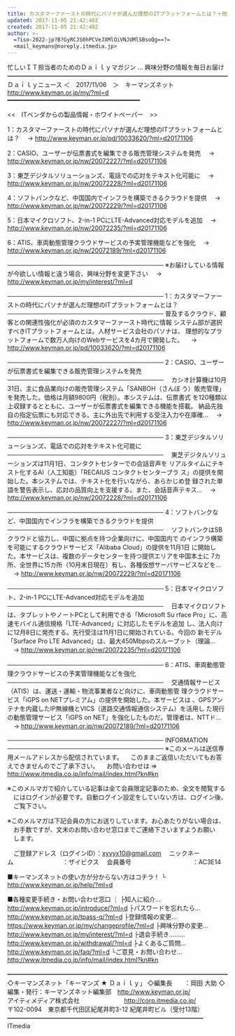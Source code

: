```yaml
---
title: カスタマーファーストの時代にパソナが選んだ理想のITプラットフォームとは？＋他 ＜キーマンズ★Daily-2017/11/06＞
updated: 2017-11-05 21:42:40Z
created: 2017-11-05 21:42:40Z
author: >-
  =?iso-2022-jp?B?GyRCJS0hPCVeJXMlOiVNJUMlSBsoQg==?=
  <mail_keymans@noreply.itmedia.jp>
---
```


忙しいＩＴ担当者のためのＤａｉｌｙマガジン … 興味分野の情報を毎日お届け
━━━━━━━━━━━━━━━━━━━━━━━━━━━━━━━━━━━━
Ｄａｉｌｙニュース ＜　2017/11/06　＞　キーマンズネット
http://www.keyman.or.jp/my/?ml=d
━━━━━━━━━━━━━━━━━━━━━━━━━━━━━━━━━━━━

<<　ITベンダからの製品情報・ホワイトペーパー　>>

1：カスタマーファーストの時代にパソナが選んだ理想のITプラットフォームとは？
　→ http://www.keyman.or.jp/pd/10033620/?ml=d20171106

2：CASIO、ユーザーが伝票書式を編集できる販売管理システムを発売
　→ http://www.keyman.or.jp/nw/20072227/?ml=d20171106

3：東芝デジタルソリューションズ、電話での応対をテキスト化可能に
　→ http://www.keyman.or.jp/nw/20072228/?ml=d20171106

4：ソフトバンクなど、中国国内でインフラを構築できるクラウドを提供
　→ http://www.keyman.or.jp/nw/20072229/?ml=d20171106

5：日本マイクロソフト、2-in-1 PCにLTE-Advanced対応モデルを追加
　→ http://www.keyman.or.jp/nw/20072235/?ml=d20171106

6：ATIS、車両動態管理クラウドサービスの予実管理機能などを強化
　→ http://www.keyman.or.jp/nw/20072189/?ml=d20171106

────────────────────────────────────
※お届けしている情報が今欲しい情報と違う場合、興味分野を変更下さい
　→ http://www.keyman.or.jp/my/interest/?ml=d

────────────────────────────────────
1：カスタマーファーストの時代にパソナが選んだ理想のITプラットフォームとは？
────────────────────────────────────
普及するクラウド、顧客との関連性強化が必須のカスタマーファースト時代に情報
システム部が選択すべきITプラットフォームとは。人材サービス会社のパソナは、
理想的なプラットフォームで数万人向けのWebサービスを4カ月で開発した。
　→ http://www.keyman.or.jp/pd/10033620/?ml=d20171106

────────────────────────────────────
2：CASIO、ユーザーが伝票書式を編集できる販売管理システムを発売
────────────────────────────────────
　カシオ計算機は10月31日、主に食品業向けの販売管理システム「SANBOH（さんぼ
う）販売管理」を発売した。価格は月額9800円（税別）。本システムは、伝票書式
を120種類以上収録するとともに、ユーザーが伝票書式を編集できる機能を搭載。
納品先独自の指定伝票にも対応できる。主に外出先で利用する受注入力や在庫確…
　→ http://www.keyman.or.jp/nw/20072227/?ml=d20171106

────────────────────────────────────
3：東芝デジタルソリューションズ、電話での応対をテキスト化可能に
────────────────────────────────────
　東芝デジタルソリューションズは11月1日、コンタクトセンターでの会話音声を
リアルタイムにテキスト化するAI（人工知能）「RECAIUS コンタクトセンタープラ
ス」の提供を開始した。本システムでは、テキスト化を行いながら、あらかじめ登
録された単語を警告表示し、応対の品質向上を支援する。また、会話音声テキス…
　→ http://www.keyman.or.jp/nw/20072228/?ml=d20171106

────────────────────────────────────
4：ソフトバンクなど、中国国内でインフラを構築できるクラウドを提供
────────────────────────────────────
　ソフトバンクはSBクラウドと協力し、中国に拠点を持つ企業向けに、中国国内で
のインフラ構築を可能にするクラウドサービス「Alibaba Cloud」の提供を11月1日
に開始した。本サービスは、複数のデータセンターを持つ提供エリアを中国本土に
7カ所、全世界に15カ所（10月末日現在）有し、各種仮想サーバサービスなどを…
　→ http://www.keyman.or.jp/nw/20072229/?ml=d20171106

────────────────────────────────────
5：日本マイクロソフト、2-in-1 PCにLTE-Advanced対応モデルを追加
────────────────────────────────────
　日本マイクロソフトは、タブレットやノートPCとして利用できる「Microsoft Su
rface Pro」に、高速モバイル通信規格「LTE-Advanced」に対応したモデルを追加
し、法人向けに12月8日に発売する。先行受注は11月1日に開始されている。今回の
新モデル「Surface Pro LTE Advanced」は、最大450Mbpsのスループット（理論…
　→ http://www.keyman.or.jp/nw/20072235/?ml=d20171106

────────────────────────────────────
6：ATIS、車両動態管理クラウドサービスの予実管理機能などを強化
────────────────────────────────────
　交通情報サービス（ATIS）は、運送・運輸・物流事業者など向けに、車両動態管
理クラウドサービス「iGPS on NETプレミアム」の提供を開始した。本サービスは
、GPSアンテナを内蔵したIP無線機とVICS（道路交通情報通信システム）を活用し
た現行の動態管理サービス「iGPS on NET」を強化したものだ。管理者は、NTTド…
　→ http://www.keyman.or.jp/nw/20072189/?ml=d20171106

────────────────────────────────────
INFORMATION
────────────────────────────────────
※このメールは送信専用メールアドレスから配信されています。
　このままご返信いただいてもお答えできませんのでご了承下さい。
　お問い合わせは ⇒ http://www.itmedia.co.jp/info/mail/index.html?kn#kn

※このメルマガで紹介している記事は全て会員限定記事のため、全文を閲覧する
　にはログインが必要です。自動ログイン設定をしていない方は、ログイン後、
　ご覧下さい。

※このメルマガは下記会員の方にお送りしています。お心あたりがない場合は、
　お手数ですが、文末のお問い合わせ窓口までご連絡下さいますようお願い
　します。

　ご登録アドレス（ログインID）：[xyvyx10@gmail.com](mailto:xyvyx10@gmail.com)
　ニックネーム　　　　　　　　：ザイビクス
　会員番号　　　　　　　　　　：AC3E14

■キーマンズネットの使い方が分からない方はコチラ！
└ http://www.keyman.or.jp/help/?ml=d

■各種変更手続き・お問い合わせ窓口
｜
├知人に紹介… http://www.keyman.or.jp/introduce/?ml=d
├パスワードを忘れたら… http://www.keyman.or.jp/tpass-q/?ml=d
├登録情報の変更… https://www.keyman.or.jp/my/changeprofile/?ml=d
├興味分野の変更… http://www.keyman.or.jp/my/interest/?ml=d
├退会手続き……… http://www.keyman.or.jp/withdrawal/?ml=d
├よくあるご質問… http://www.keyman.or.jp/faq/?ml=d
└ご意見・お問い合わせ… http://www.itmedia.co.jp/info/mail/index.html?kn#kn

━━━━━━━━━━━━━━━━━━━━━━━━━━━━━━━━━━━━
◇キーマンズネット「キーマンズ ★ Ｄａｉｌｙ」
◇編集長　　：岡田 大助
◇編集・発行：キーマンズネット編集部　http://www.keyman.or.jp/
　　　　　　　アイティメディア株式会社
　　　　　　　http://corp.itmedia.co.jp/
　　　　　　　〒102-0094　東京都千代田区紀尾井町3-12 紀尾井町ビル（受付13階）
━━━━━━━━━━━━━━━━━━━━━━━━━━━━━━━━ ITmedia